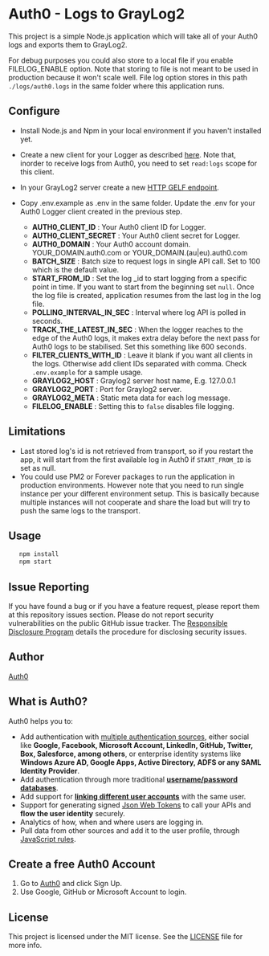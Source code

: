 # Auth0 - Logs to GrayLog2

This project is a simple Node.js application which will take all of your Auth0 logs and exports them to GrayLog2. 

For debug purposes you could also store to a local file if you enable FILELOG_ENABLE option.
Note that storing to file is not meant to be used in production because it won't scale well.
File log option stores in this path `./logs/auth0.logs` in the same folder where this application runs.

## Configure
* Install Node.js and Npm in your local environment if you haven't installed yet.

* Create a new client for your Logger as described [here](https://auth0.com/docs/api/management/v2/tokens#1-create-and-authorize-a-client).
Note that, inorder to receive logs from Auth0, you need to set `read:logs` scope for this client.

* In your GrayLog2 server create a new [HTTP GELF endpoint](http://docs.graylog.org/en/2.2/pages/sending_data.html#gelf-via-http). 

* Copy .env.example as .env in the same folder. Update the .env for your Auth0 Logger client created in the previous step.

    * <b>AUTH0_CLIENT_ID</b> : Your Auth0 client ID for Logger.
    * <b>AUTH0_CLIENT_SECRET</b> : Your Auth0 client secret for Logger.
    * <b>AUTH0_DOMAIN</b> : Your Auth0 account domain. YOUR_DOMAIN.auth0.com or YOUR_DOMAIN.(au|eu).auth0.com 
    * <b>BATCH_SIZE</b> : Batch size to request logs in single API call. Set to 100 which is the default value.
    * <b>START_FROM_ID</b> : Set the log _id to start logging from a specific point in time. If you want to start from the beginning set `null`. Once the log file is created, application resumes from the last log in the log file.
    * <b>POLLING_INTERVAL_IN_SEC</b> : Interval where log API is polled in seconds.
    * <b>TRACK_THE_LATEST_IN_SEC</b> : When the logger reaches to the edge of the Auth0 logs, it makes extra delay before the next pass for Auth0 logs to be stabilised. Set this something like 600 seconds.
    * <b>FILTER_CLIENTS_WITH_ID</b> : Leave it blank if you want all clients in the logs. Otherwise add client IDs separated with comma. Check `.env.example` for a sample usage.
    * <b>GRAYLOG2_HOST</b> : Graylog2 server host name, E.g. 127.0.0.1
    * <b>GRAYLOG2_PORT</b> : Port for Graylog2 server.
    * <b>GRAYLOG2_META</b> : Static meta data for each log message.
    * <b>FILELOG_ENABLE</b> : Setting this to `false` disables file logging.

## Limitations
* Last stored log's id is not retrieved from transport, so if you restart the app, it will start from the first available log in Auth0 if `START_FROM_ID` is set as null.
* You could use PM2 or Forever packages to run the application in production environments. However note that you need to run single instance per your different environment setup. This is basically because multiple instances will not cooperate and share the load but will try to push the same logs to the transport.

## Usage
```bash
   npm install
   npm start
```

## Issue Reporting

If you have found a bug or if you have a feature request, please report them at this repository issues section. Please do not report security vulnerabilities on the public GitHub issue tracker. The [Responsible Disclosure Program](https://auth0.com/whitehat) details the procedure for disclosing security issues.

## Author

[Auth0](auth0.com)

## What is Auth0?

Auth0 helps you to:

* Add authentication with [multiple authentication sources](https://docs.auth0.com/identityproviders), either social like **Google, Facebook, Microsoft Account, LinkedIn, GitHub, Twitter, Box, Salesforce, among others**, or enterprise identity systems like **Windows Azure AD, Google Apps, Active Directory, ADFS or any SAML Identity Provider**.
* Add authentication through more traditional **[username/password databases](https://docs.auth0.com/mysql-connection-tutorial)**.
* Add support for **[linking different user accounts](https://docs.auth0.com/link-accounts)** with the same user.
* Support for generating signed [Json Web Tokens](https://docs.auth0.com/jwt) to call your APIs and **flow the user identity** securely.
* Analytics of how, when and where users are logging in.
* Pull data from other sources and add it to the user profile, through [JavaScript rules](https://docs.auth0.com/rules).

## Create a free Auth0 Account

1. Go to [Auth0](https://auth0.com) and click Sign Up.
2. Use Google, GitHub or Microsoft Account to login.

## License

This project is licensed under the MIT license. See the [LICENSE](LICENSE) file for more info.
